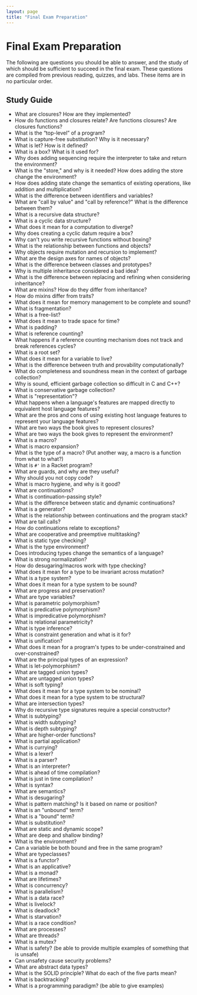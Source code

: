 ```yaml
---
layout: page
title: "Final Exam Preparation"
---
```


# Final Exam Preparation

The following are questions you should be able to answer, and the study of which
should be sufficient to succeed in the final exam. These questions are compiled from
previous reading, quizzes, and labs. These items are in no particular order.

## Study Guide

* What are closures? How are they implemented?
* How do functions and closures relate? Are functions closures? Are closures functions?
* What is the “top-level” of a program?
* What is capture-free substitution? Why is it necessary?
* What is let? How is it defined?
* What is a box? What is it used for?
* Why does adding sequencing require the interpreter to take and return the environment?
* What is the "store," and why is it needed? How does adding the store change the environment?
* How does adding state change the semantics of existing operations, like addition and multiplication?
* What is the difference between identifiers and variables?
* What are "call by value" and "call by reference?" What is the difference between them?
* What is a recursive data structure?
* What is a cyclic data structure?
* What does it mean for a computation to diverge?
* Why does creating a cyclic datum require a box?
* Why can't you write recursive functions without boxing?
* What is the relationship between functions and objects?
* Why objects require mutation and recursion to implement?
* What are the design axes for names of objects?
* What is the difference between classes and prototypes?
* Why is multiple inheritance considered a bad idea?
* What is the difference between replacing and refining when considering inheritance?
* What are mixins? How do they differ from inheritance?
* How do mixins differ from traits?
* What does it mean for memory management to be complete and sound?
* What is fragmentation?
* What is a free-list?
* What does it mean to trade space for time?
* What is padding?
* What is reference counting?
* What happens if a reference counting mechanism does not track and break references cycles?
* What is a root set?
* What does it mean for a variable to live?
* What is the difference between truth and provability computationally?
* What do completeness and soundness mean in the context of garbage collection?
* Why is sound, efficient garbage collection so difficult in C and C++?
* What is conservative garbage collection?
* What is "representation"?
* What happens when a language's features are mapped directly to equivalent host language features?
* What are the pros and cons of using existing host language features to represent your language features?
* What are two ways the book gives to represent closures?
* What are two ways the book gives to represent the environment?
* What is a macro?
* What is macro expansion?
* What is the type of a macro? (Put another way, a macro is a function from what to what?)
* What is `#'` in a Racket program?
* What are guards, and why are they useful?
* Why should you not copy code?
* What is macro hygiene, and why is it good?
* What are continuations?
* What is continuation-passing style?
* What is the difference between static and dynamic continuations?
* What is a generator?
* What is the relationship between continuations and the program stack?
* What are tail calls?
* How do continuations relate to exceptions?
* What are cooperative and preemptive multitasking?
* What is static type checking?
* What is the type environment?
* Does introducing types change the semantics of a language?
* What is strong normalization?
* How do desugaring/macros work with type checking?
* What does it mean for a type to be invariant across mutation?
* What is a type system?
* What does it mean for a type system to be sound?
* What are progress and preservation?
* What are type variables?
* What is parametric polymorphism?
* What is predicative polymorphism?
* What is impredicative polymorphism?
* What is relational parametricity?
* What is type inference?
* What is constraint generation and what is it for?
* What is unification?
* What does it mean for a program's types to be under-constrained and over-constrained?
* What are the principal types of an expression?
* What is let-polymorphism?
* What are tagged union types?
* What are untagged union types?
* What is soft typing?
* What does it mean for a type system to be nominal?
* What does it mean for a type system to be structural?
* What are intersection types?
* Why do recursive type signatures require a special constructor?
* What is subtyping?
* What is width subtyping?
* What is depth subtyping?
* What are higher-order functions?
* What is partial application?
* What is currying?
* What is a lexer?
* What is a parser?
* What is an interpreter?
* What is ahead of time compilation?
* What is just in time compilation?
* What is syntax?
* What are semantics?
* What is desugaring?
* What is pattern matching? Is it based on name or position?
* What is an "unbound" term?
* What is a "bound" term?
* What is substitution?
* What are static and dynamic scope?
* What are deep and shallow binding?
* What is the environment?
* Can a variable be both bound and free in the same program?
* What are typeclasses?
* What is a functor?
* What is an applicative?
* What is a monad?
* What are lifetimes?
* What is concurrency?
* What is parallelism?
* What is a data race?
* What is livelock?
* What is deadlock?
* What is starvation?
* What is a race condition?
* What are processes?
* What are threads?
* What is a mutex?
* What is safety? (be able to provide multiple examples of something that is unsafe)
* Can unsafety cause security problems?
* What are abstract data types?
* What is the SOLID principle? What do each of the five parts mean?
* What is backtracking?
* What is a programming paradigm? (be able to give examples)

